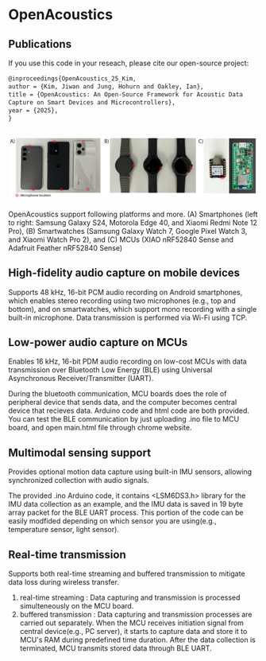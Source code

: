 # OpenAcoustics

## Publications
If you use this code in your reseach, please cite our open-source project: 
```
@inproceedings{OpenAcoustics_25_Kim,
author = {Kim, Jiwan and Jung, Hohurn and Oakley, Ian},
title = {OpenAcoustics: An Open-Source Framework for Acoustic Data Capture on Smart Devices and Microcontrollers},
year = {2025},
}
```

## ![example_platforms](example_platforms.png)    
 OpenAcoustics support following platforms and more. (A) Smartphones (left to right: Samsung Galaxy S24, Motorola Edge 40, and Xiaomi Redmi Note 12 Pro), (B) Smartwatches (Samsung Galaxy Watch 7, Google Pixel Watch 3, and Xiaomi Watch Pro 2), and (C) MCUs (XIAO nRF52840 Sense and Adafruit Feather nRF52840 Sense)


## High-fidelity audio capture on mobile devices
Supports 48 kHz, 16-bit PCM audio recording on Android smartphones, which enables stereo recording using two microphones (e.g., top and bottom), and on smartwatches, which support mono recording with a single built-in microphone. Data transmission is performed via Wi-Fi using TCP.

## Low-power audio capture on MCUs
Enables 16 kHz, 16-bit PDM audio recording on low-cost MCUs with data transmission over Bluetooth Low Energy (BLE) using Universal Asynchronous Receiver/Transmitter (UART).

During the bluetooth communication, MCU boards does the role of peripheral device that sends data, and the computer becomes central device that recieves data. Arduino code and html code are both provided. You can test the BLE communication by just uploading .ino file to MCU board, and open main.html file through chrome website.

## Multimodal sensing support
Provides optional motion data capture using built-in IMU sensors, allowing synchronized collection with audio signals. 

The provided .ino Arduino code, it contains <LSM6DS3.h> library for the IMU data collection as an example, and the IMU data is saved in 19 byte array packet for the BLE UART process. This portion of the code can be easily modfided depending on which sensor you are using(e.g., temperature sensor, light sensor).

## Real-time transmission
Supports both real-time streaming and buffered transmission to mitigate data loss during wireless transfer. 

1. real-time streaming : Data capturing and transmission is processed simulteneously on the MCU board.
2. buffered transmission : Data capturing and transmission processes are carried out separately. When the MCU receives initiation signal from central device(e.g., PC server), it starts to capture data and store it to MCU's RAM during predefined time duration. After the data collection is terminated, MCU transmits stored data through BLE UART.
